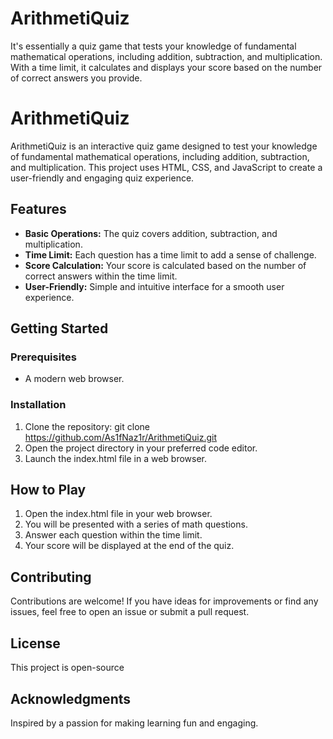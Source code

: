 # ArithmetiQuiz
It's essentially a quiz game that tests your knowledge of fundamental mathematical operations, including addition, subtraction, and multiplication. With a time limit, it calculates and displays your score based on the number of correct answers you provide.
# ArithmetiQuiz

ArithmetiQuiz is an interactive quiz game designed to test your knowledge of fundamental mathematical operations, including addition, subtraction, and multiplication. This project uses HTML, CSS, and JavaScript to create a user-friendly and engaging quiz experience.

## Features

- **Basic Operations:** The quiz covers addition, subtraction, and multiplication.
- **Time Limit:** Each question has a time limit to add a sense of challenge.
- **Score Calculation:** Your score is calculated based on the number of correct answers within the time limit.
- **User-Friendly:** Simple and intuitive interface for a smooth user experience.

## Getting Started

### Prerequisites

- A modern web browser.

### Installation

1. Clone the repository:
   git clone https://github.com/As1fNaz1r/ArithmetiQuiz.git
2. Open the project directory in your preferred code editor.
3. Launch the index.html file in a web browser.

## How to Play
1. Open the index.html file in your web browser.
2. You will be presented with a series of math questions.
3. Answer each question within the time limit.
4. Your score will be displayed at the end of the quiz.

## Contributing
Contributions are welcome! If you have ideas for improvements or find any issues, feel free to open an issue or submit a pull request.

## License
This project is open-source

## Acknowledgments
Inspired by a passion for making learning fun and engaging.
